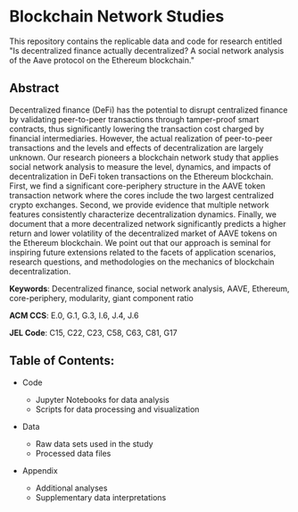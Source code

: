 # Blockchain Network Studies

This repository contains the replicable data and code for research entitled "Is decentralized finance actually decentralized? A social network analysis of the Aave protocol on the Ethereum blockchain." 

<div>
    <h2>Abstract</h2>
    <p>Decentralized finance (DeFi) has the potential to disrupt centralized finance by validating peer-to-peer transactions through tamper-proof smart contracts, thus significantly lowering the transaction cost charged by financial intermediaries. However, the actual realization of peer-to-peer transactions and the levels and effects of decentralization are largely unknown. Our research pioneers a blockchain network study that applies social network analysis to measure the level, dynamics, and impacts of decentralization in DeFi token transactions on the Ethereum blockchain. First, we find a significant core-periphery structure in the AAVE token transaction network where the cores include the two largest centralized crypto exchanges. Second, we provide evidence that multiple network features consistently characterize decentralization dynamics. Finally, we document that a more decentralized network significantly predicts a higher return and lower volatility of the decentralized market of AAVE tokens on the Ethereum blockchain. We point out that our approach is seminal for inspiring future extensions related to the facets of application scenarios, research questions, and methodologies on the mechanics of blockchain decentralization.</p>
    <p><strong>Keywords</strong>: Decentralized finance, social network analysis, AAVE, Ethereum, core-periphery, modularity, giant component ratio</p>
    <p><strong>ACM CCS</strong>: E.0, G.1, G.3,  I.6, J.4, J.6</p>
    <p><strong>JEL Code</strong>: C15, C22, C23, C58, C63, C81, G17</p>
</div>


## Table of Contents:

- Code
    - Jupyter Notebooks for data analysis
    - Scripts for data processing and visualization
- Data
    - Raw data sets used in the study
    - Processed data files

- Appendix
    - Additional analyses
    - Supplementary data interpretations

